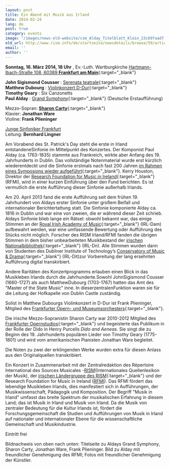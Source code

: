 ```yaml
---
layout: post
title: Ein Abend mit Musik aus Irland
date: 2014-02-24
lang: de
post: true
category: events
image: "/images/news-old-website/csm_Alday_Titelblatt_Klein_23c69faad7.jpg"
old_url: http://www.rism.info/de/startseite/newsdetails/browse/59/article/64/an-evening-of-irish-music.html
email: ''
author: ''
---
```


**Sonntag, 16. März 2014, 18 Uhr** , Ev.-Luth. Wartburgkirche
[Hartmann-Ibach-Straße 108, 60389 **Frankfurt am Main**](https://maps.google.de/maps?q=Hartmann-Ibach-Stra%C3%9Fe+108,+60389+Frankfurt+am+Main&hl=de&ie=UTF8&sll=51.175806,10.454119&sspn=8.281019,23.269043&hnear=Hartmann-Ibach-Stra%C3%9Fe+108,+60389+Frankfurt+am+Main&t=m&z=16){:target="_blank"}

**John Sigismond Cousser** : [Serenata teatrale](http://opac.rism.info/search?documentid=451501218){:target="_blank"}\
**Matthew Dubourg** : [Violinkonzert D-Dur](http://opac.rism.info/search?documentid=212001507){:target="_blank"}\
**Timothy Geary** : Six Canzonetts\
**Paul Alday** : [Grand Symphony](http://www.rism-ie.org/manuscripts?filter_1=Any+field&operator_1=1&search_1=Alday&filter_2=Any+field&operator_2=1&search_2=&filter_3=Digital+Objects&operator_3=0&search_3=&incipit_0=&search_0=&filter_0=&operator_0=&ng_key_0=*&clef_0=G-2&key_0=&timesig_0=&strategy=index){:target="_blank"} (Deutsche Erstaufführung)

Mezzo-Sopran: [**Sharon Carty**](http://www.sharoncarty.com/){:target="_blank"}\
Klavier: **Jonathan Ware**\
Violine: **Frank Plieninger**

[Junge Sinfoniker Frankfurt](http://www.junge-sinfoniker.de/)\
Leitung: **Bernhard Lingner**

Am Vorabend des St. Patrick's Day steht die erste in Irland entstandeneSinfonie im Mittelpunkt des Konzertes. Der Komponist Paul Alday (ca. 1763-1835) stammte aus Frankreich, wirkte aber Anfang des 19. Jahrhunderts in Dublin. Das vollständige Notenmaterial wurde erst kürzlich wiederentdeckt und die Sinfonie erstmals nach fast 200 Jahren [im Rahmen eines Symposions wieder aufgeführt](/events/2013/03/14/the-symphony-and-ireland-a-symposium.html?tx_ttnews%5Byear%5D=2013&tx_ttnews%5Bmonth%5D=03&cHash=93e6f96546bd53654c361ff660bc550d){:target="_blank"}. Kerry Houston, Direktor der [Research Foundation for Music in Ireland](http://www.musicresearch.ie/){:target="_blank"} (RFMI), wird in einer kurzen Einführung über den Fund berichten. Es ist vermutlich die erste Aufführung dieser Sinfonie außerhalb Irlands.

Am 20. April 2013 fand die erste Aufführung seit dem frühen 19. Jahrhundert von Aldays erster Sinfonie unter großem Beifall und internationaler Berichtertattung statt. Die Sinfonie komponierte Alday ca. 1816 in Dublin und war eine von zweien, die er während dieser Zeit schrieb. Aldays Sinfonie blieb lange ein Rätsel: obwohl bekannt war, das einige Stimmen an der [Royal Irish Academy of Music](http://www.riam.ie/about-us/library/){:target="_blank"} (IRL-Dam) aufbewahrt werden, war eine umfassende Bewertung oder Aufführung des Stücks nicht möglich. Forscher des RISM Irland/RFMI fanden die übrigen Stimmen in dem bisher unbearbeiteten Musikbestand der [irischen Nationalbibliothek](http://www.nli.ie/){:target="_blank"} (IRL-Dn). Alle Stimmen wurden dann von Studenten des Dubliner Institute of Technology’s [Conservatory of Music & Drama](http://www.dit.ie/conservatory/){:target="_blank"} (IRL-Dit)zur Vorbereitung der lang ersehnten Aufführung digital transkirbiert.

Andere Raritäten des Konzertprogramms erlauben einen Blick in das Musikleben Irlands durch die Jahrhunderte.Sowohl JohnSigismond Cousser (1660-1727) als auch MatthewDubourg (1703-1767) hatten das Amt des "Master of the State Music" inne. In dieserzentralenFunktion waren sie für die Leitung der Hofkapelle von Dublin Castle zuständig.

Solist in Matthew Dubourgs Violinkonzert in D-Dur ist Frank Plieninger, Mitglied des [Frankfurter Opern- und Museumsorchesters](http://www.oper-frankfurt.de/index.cfm?siteid=60){:target="_blank"}.

Die irische Mezzo-Sopranistin Sharon Carty war 2010-2012 Mitglied des [Frankfurter Opernstudios](https://oper-frankfurt.de/en/ensemble-guest-artists-opera-team/opera-studio/){:target="_blank"} und begeisterte das Publikum in der Rolle der Dido in Henry Purcells _Dido and Aeneas_. Sie singt die zu Beginn des 19. Jahrhunderts populären Lieder von Timothy Geary (1775-1801) und wird vom amerikanischen Pianisten Jonathan Ware begleitet.

Die Noten zu zwei der erklingenden Werke wurden extra für diesen Anlass aus den Originalquellen transkribiert.

Ein Konzert in Zusammenarbeit mit der Zentralredaktion des Répertoire International des Sources Musicales -[RISM](http://www.rism.info/de/startseite.html)(Internationales Quellenlexikon der Musik), der [irischen Ländergruppe des RISM](http://www.rism-ie.org/){:target="_blank"} und der Research Foundation for Music in Ireland ([RFMI](http://www.musicresearch.ie/)). Das RFMI fördert das lebendige Musikleben Irlands, dies manifestiert sich in Aufführungen, der Musikwissenschaft, Pädagogik und Komposition. Der Begriff "Musik in Irland" umfasst das breite Spektrum der musikalischen Erfahrung in diesem Land; das ist Musik in Irland und Musik von Irland. Da die Musik von zentraler Bedeutung für die Kultur Irlands ist, fördert die Forschungsgemeinschaft die Studien und Aufführungen von Musik in Irland auf nationaler und internationaler Ebene für die wissenschaftliche Gemeinschaft und Musikindustrie.

Eintritt frei

Bildnachweis von oben nach unten: Titelseite zu Aldays Grand Symphony, Sharon Carty, Jonathan Ware, Frank Plieninger. Bild zu Alday mit freundlicher Genehmigung des RFMI; Fotos mit freundlicher Genehmigung der Künstler.
